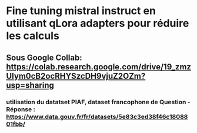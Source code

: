 # Fine tuning mistral instruct en utilisant qLora adapters pour réduire les calculs

## Sous Google Collab: https://colab.research.google.com/drive/19_zmzUIym0cB2ocRHYSzcDH9vjuZ2OZm?usp=sharing

### utilisation du datatset PIAF, dataset francophone de Question - Réponse : https://www.data.gouv.fr/fr/datasets/5e83c3ed38f46c1808801fbb/ 